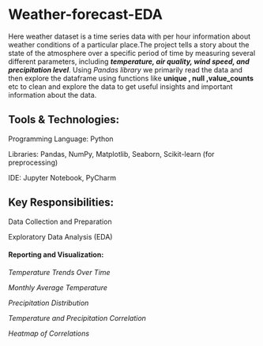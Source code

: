 # Weather-forecast-EDA

Here weather dataset is a time series data with per hour information about weather conditions of a particular place.The project tells a story about the state of the atmosphere over a specific period of time by measuring several different parameters, including ***temperature, air quality, wind speed, and precipitation level***.
Using *Pandas library* we primarily read the data and then explore the dataframe using functions like **unique , null ,value_counts** etc to clean and explore the data to get useful insights and important information about the data.

## Tools & Technologies:
Programming Language: Python

Libraries: Pandas, NumPy, Matplotlib, Seaborn, Scikit-learn (for preprocessing)

IDE: Jupyter Notebook, PyCharm

## Key Responsibilities:
Data Collection and Preparation

Exploratory Data Analysis (EDA)

#### Reporting and Visualization:

*Temperature Trends Over Time*

*Monthly Average Temperature*

*Precipitation Distribution*

*Temperature and Precipitation Correlation*

*Heatmap of Correlations*
